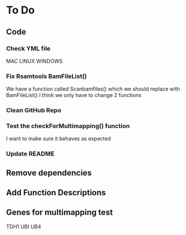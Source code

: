 # To Do

## Code

### Check YML file
MAC
LINUX
WINDOWS

### Fix Rsamtools BamFileList()
We have a function called Scanbamfiles() which we should replace with BamFileList()
I think we only have to change 2 functions

### Clean GitHub Repo

### Test the checkForMultimapping() function
I want to make sure it behaves as expected

### Update README 
## Remove dependencies
## Add Function Descriptions

## Genes for multimapping test
TDH1
UBI UB4
